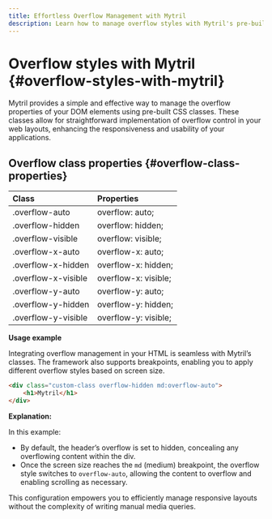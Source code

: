 ```yaml
---
title: Effortless Overflow Management with Mytril
description: Learn how to manage overflow styles with Mytril's pre-built CSS classes. Discover effective techniques for responsive design and control element overflow effortlessly. Explore examples and optimize your web layouts.
---
```


# Overflow styles with Mytril {#overflow-styles-with-mytril}

Mytril provides a simple and effective way to manage the overflow properties of your DOM elements using pre-built CSS classes. These classes allow for straightforward implementation of overflow control in your web layouts, enhancing the responsiveness and usability of your applications.

## Overflow class properties {#overflow-class-properties}

| Class               | Properties           |
| :------------------ | :------------------- |
| .overflow-auto      | overflow: auto;      |
| .overflow-hidden    | overflow: hidden;    |
| .overflow-visible   | overflow: visible;   |
| .overflow-x-auto    | overflow-x: auto;    |
| .overflow-x-hidden  | overflow-x: hidden;  |
| .overflow-x-visible | overflow-x: visible; |
| .overflow-y-auto    | overflow-y: auto;    |
| .overflow-y-hidden  | overflow-y: hidden;  |
| .overflow-y-visible | overflow-y: visible; |

**Usage example**

Integrating overflow management in your HTML is seamless with Mytril’s classes. The framework also supports breakpoints, enabling you to apply different overflow styles based on screen size.

```html
<div class="custom-class overflow-hidden md:overflow-auto">
	<h1>Mytril</h1>
</div>
```

**Explanation:**

In this example:

- By default, the header’s overflow is set to hidden, concealing any overflowing content within the div.
- Once the screen size reaches the `md` (medium) breakpoint, the overflow style switches to `overflow-auto`, allowing the content to overflow and enabling scrolling as necessary.

This configuration empowers you to efficiently manage responsive layouts without the complexity of writing manual media queries.
